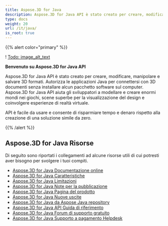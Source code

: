 ```yaml
---
title: Aspose.3D for Java
description: Aspose.3D for Java API è stato creato per creare, modificare, manipolare e salvare 3D formati. Autorizza le applicazioni Java per connettersi con 3D documenti senza installare alcun pacchetto software sul computer.
type: docs
weight: 20
url: /it/java/
is_root: true
---
```

{{% alert color="primary" %}}

! [Todo: image_alt_text](home_1)

**Benvenuto su Aspose.3D for Java API**

Aspose.3D for Java API è stato creato per creare, modificare, manipolare e salvare 3D formati. Autorizza le applicazioni Java per connettersi con 3D documenti senza installare alcun pacchetto software sul computer. Aspose.3D for Java API aiuta gli sviluppatori a modellare e creare enormi mondi nei giochi, scene superbe per la visualizzazione del design e coinvolgere esperienze di realtà virtuale.

API è facile da usare e consente di risparmiare tempo e denaro rispetto alla creazione di una soluzione simile da zero.

{{% /alert %}}


##  **Aspose.3D for Java Risorse**
Di seguito sono riportati i collegamenti ad alcune risorse utili di cui potresti aver bisogno per svolgere i tuoi compiti.

- [Aspose.3D for Java Documentazione online](/3d/it/java/)
- [Aspose.3D for Java Caratteristiche](/3d/it/java/product-overview/#productoverview-richfeatures)
- [Aspose.3D for Java Limitazioni](/3d/it/java/installation/#installation-systemrequirements)
- [Aspose.3D for Java Note per la pubblicazione](https://releases.aspose.com/3d/java/release-notes/)
- [Aspose.3D for Java Pagina del prodotto](https://products.aspose.com/3d/java)
- [Aspose.3D for Java Nuove uscite](https://releases.aspose.com/3d/java/)
- [Aspose.3D for Java da Aspose Java repository](https://releases.aspose.com/java/repo/com/aspose/aspose-3d/)
- [Aspose.3D for Java API Guida di riferimento](https://reference.aspose.com/3d/java)
- [Aspose.3D for Java Forum di supporto gratuito](https://forum.aspose.com/c/3d)
- [Aspose.3D for Java Supporto a pagamento Helpdesk](https://helpdesk.aspose.com/)
